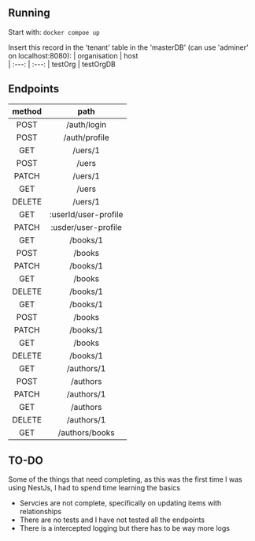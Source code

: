 ## Running

Start with:
`docker compoe up`

Insert this record in the 'tenant' table in the 'masterDB' (can use 'adminer' on localhost:8080):
| organisation | host  
| :---:   | :---:
| testOrg | testOrgDB

## Endpoints

| method | path  
| :---:   | :---:
| POST | /auth/login
| POST | /auth/profile
| GET | /uers/1
| POST | /uers
| PATCH | /uers/1
| GET | /uers
| DELETE | /uers/1
| GET | :userId/user-profile
| PATCH | :usder/user-profile
| GET | /books/1
| POST | /books
| PATCH | /books/1
| GET | /books
| DELETE | /books/1
| GET | /books/1
| POST | /books
| PATCH | /books/1
| GET | /books
| DELETE | /books/1
| GET | /authors/1
| POST | /authors
| PATCH | /authors/1
| GET | /authors
| DELETE | /authors/1
| GET | /authors/books

## TO-DO
Some of the things that need completing, as this was the first time I was using NestJs, I had to spend time learning the basics
- Servcies are not complete, specifically on updating items with relationships
- There are no tests and I have not tested all the endpoints
- There is a intercepted logging but there has to be way more logs